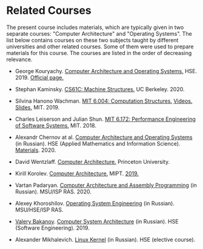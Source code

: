 # Related Courses

The present course includes materials, which are typically given in two separate courses:
"Computer Architecture" and "Operating Systems".
The list below contains courses on these two subjects taught by different universities and other related courses.
Some of them were used to prepare materials for this course.
The courses are listed in the order of decreasing relevance.

- George Kouryachy. [Computer Architecture and Operating Systems.](https://uneex.ru/HSE)
  HSE. 2019. [Official page.](http://wiki.cs.hse.ru/ACOS_DSBA_2019/2020)

- Stephan Kaminsky. [CS61C: Machine Structures.](https://cs61c.org/su20/)
  UC Berkeley. 2020.

- Silvina Hanono Wachman. [MIT 6.004: Computation Structures.](https://6004.mit.edu)
  [Videos.](https://www.youtube.com/watch?v=DxHVdsYbfqU&list=PL4JwZrlpCVJM-ybXsMQ_pbSRhbqxv6ROM)
  [Slides.](https://github.com/andrewt0301/hse-acos-course/tree/master/related/MIT_6004/slides)
  MIT. 2019.

- Charles Leiserson and Julian Shun. [MIT 6.172: Performance Engineering of Software Systems.](
  https://ocw.mit.edu/courses/electrical-engineering-and-computer-science/6-172-performance-engineering-of-software-systems-fall-2018)
  MIT. 2018.

- Alexandr Chernov at al. [Computer Architecture and Operating Systems](
  https://www.hse.ru/en/edu/courses/454431540) (in Russian).
  HSE (Applied Mathematics and Information Science).
  [Materials](https://github.com/blackav/hse-caos-2020). 2020.

- David Wentzlaff. [Computer Architecture.](https://www.coursera.org/learn/comparch/home/welcome)
  Princeton University.

- Kirill Korolev. [Computer Architecture.](https://mipt-ilab.github.io/mipt-mips/) MIPT. [2019.](
  https://github.com/MIPT-ILab/ca-lectures/tree/master/mipt-mips/2019)

- Vartan Padaryan. [Computer Architecture and Assembly Programming](http://asmcourse.cs.msu.ru) (in Russian).
  MSU/ISP RAS. 2020.

- Alexey Khoroshilov. [Operating System Engineering](http://sp.cs.msu.ru/courses/bosk) (in Russian).
  MSU/HSE/ISP RAS.

- [Valery Bakanov](http://vbakanov.ru/). [Computer System Architecture](
  https://www.hse.ru/edu/courses/292689017) (in Russian).
  HSE (Software Engineering). 2019.
  
- Alexander Mikhalevich. [Linux Kernel](https://cs.hse.ru/electives/linux) (in Russian).
  HSE (elective course).

